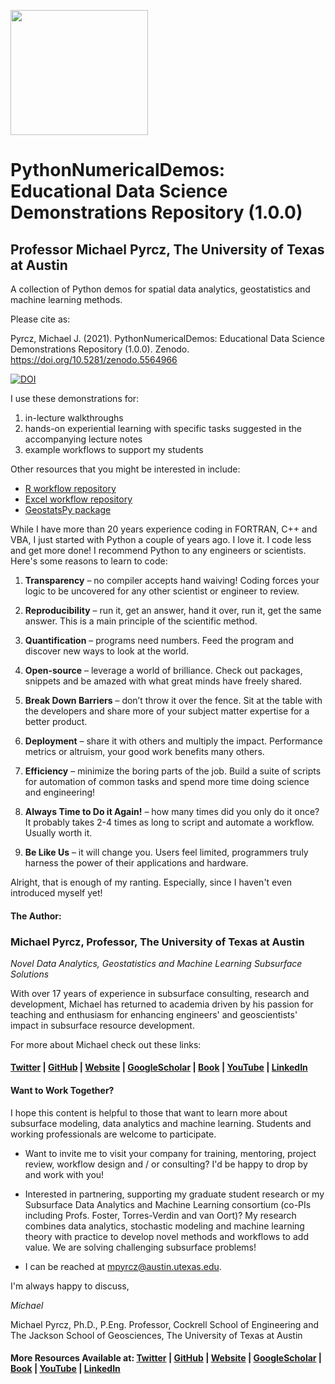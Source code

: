<p>
    <img src="https://github.com/GeostatsGuy/GeostatsPy/blob/master/TCG_color_logo.png" width="220" height="200" />
</p>

# PythonNumericalDemos: Educational Data Science Demonstrations Repository (1.0.0)

## Professor Michael Pyrcz, The University of Texas at Austin

A collection of Python demos for spatial data analytics, geostatistics and machine learning methods.

Please cite as:

Pyrcz, Michael J. (2021). PythonNumericalDemos: Educational Data Science Demonstrations Repository (1.0.0). Zenodo. https://doi.org/10.5281/zenodo.5564966

[![DOI](https://zenodo.org/badge/106843586.svg)](https://zenodo.org/doi/10.5281/zenodo.5564966)

I use these demonstrations for:

1. in-lecture walkthroughs 
2. hands-on experiential learning with specific tasks suggested in the accompanying lecture notes
3. example workflows to support my students

Other resources that you might be interested in include:

*  [R workflow repository](https://github.com/GeostatsGuy/geostatsr)
*  [Excel workflow repository](https://github.com/GeostatsGuy/ExcelNumericalDemos)
*  [GeostatsPy package](https://github.com/GeostatsGuy/GeostatsPy)

While I have more than 20 years experience coding in FORTRAN, C++ and VBA, I just started with Python a couple of years ago. I love it.  I code less and get more done!  I recommend Python to any engineers or scientists.  Here's some reasons to learn to code:

1. __Transparency__ – no compiler accepts hand waiving! Coding forces your logic to be uncovered for any other scientist or engineer to review.

2. __Reproducibility__ – run it, get an answer, hand it over, run it, get the same answer. This is a main principle of the scientific method.

3. __Quantification__ – programs need numbers. Feed the program and discover new ways to look at the world.

4. __Open-source__ – leverage a world of brilliance. Check out packages, snippets and be amazed with what great minds have freely shared.

5. __Break Down Barriers__ – don’t throw it over the fence. Sit at the table with the developers and share more of your subject matter expertise for a better product.

6. __Deployment__ – share it with others and multiply the impact. Performance metrics or altruism, your good work benefits many others.

7. __Efficiency__ – minimize the boring parts of the job. Build a suite of scripts for automation of common tasks and spend more time doing science and engineering!

8. __Always Time to Do it Again!__ – how many times did you only do it once? It probably takes 2-4 times as long to script and automate a workflow.  Usually worth it.

9. __Be Like Us__ – it will change you. Users feel limited, programmers truly harness the power of their applications and hardware. 

Alright, that is enough of my ranting. Especially, since I haven't even introduced myself yet!

#### The Author:

### Michael Pyrcz, Professor, The University of Texas at Austin 
*Novel Data Analytics, Geostatistics and Machine Learning Subsurface Solutions*

With over 17 years of experience in subsurface consulting, research and development, Michael has returned to academia driven by his passion for teaching and enthusiasm for enhancing engineers' and geoscientists' impact in subsurface resource development. 

For more about Michael check out these links:

#### [Twitter](https://twitter.com/geostatsguy) | [GitHub](https://github.com/GeostatsGuy) | [Website](http://michaelpyrcz.com) | [GoogleScholar](https://scholar.google.com/citations?user=QVZ20eQAAAAJ&hl=en&oi=ao) | [Book](https://www.amazon.com/Geostatistical-Reservoir-Modeling-Michael-Pyrcz/dp/0199731446) | [YouTube](https://www.youtube.com/channel/UCLqEr-xV-ceHdXXXrTId5ig)  | [LinkedIn](https://www.linkedin.com/in/michael-pyrcz-61a648a1)

#### Want to Work Together?

I hope this content is helpful to those that want to learn more about subsurface modeling, data analytics and machine learning. Students and working professionals are welcome to participate.

* Want to invite me to visit your company for training, mentoring, project review, workflow design and / or consulting? I'd be happy to drop by and work with you! 

* Interested in partnering, supporting my graduate student research or my Subsurface Data Analytics and Machine Learning consortium (co-PIs including Profs. Foster, Torres-Verdin and van Oort)? My research combines data analytics, stochastic modeling and machine learning theory with practice to develop novel methods and workflows to add value. We are solving challenging subsurface problems!

* I can be reached at mpyrcz@austin.utexas.edu.

I'm always happy to discuss,

*Michael*

Michael Pyrcz, Ph.D., P.Eng. Professor, Cockrell School of Engineering and The Jackson School of Geosciences, The University of Texas at Austin

#### More Resources Available at: [Twitter](https://twitter.com/geostatsguy) | [GitHub](https://github.com/GeostatsGuy) | [Website](http://michaelpyrcz.com) | [GoogleScholar](https://scholar.google.com/citations?user=QVZ20eQAAAAJ&hl=en&oi=ao) | [Book](https://www.amazon.com/Geostatistical-Reservoir-Modeling-Michael-Pyrcz/dp/0199731446) | [YouTube](https://www.youtube.com/channel/UCLqEr-xV-ceHdXXXrTId5ig)  | [LinkedIn](https://www.linkedin.com/in/michael-pyrcz-61a648a1)
